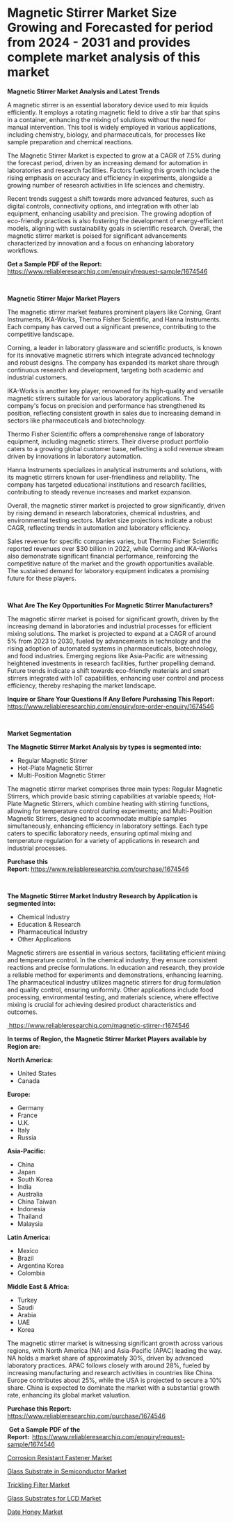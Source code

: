 <p><h1>Magnetic Stirrer Market Size Growing and Forecasted for period from 2024 - 2031 and provides complete market analysis of this market</h1></p><p><strong>Magnetic Stirrer Market Analysis and Latest Trends</strong></p>
<p><p>A magnetic stirrer is an essential laboratory device used to mix liquids efficiently. It employs a rotating magnetic field to drive a stir bar that spins in a container, enhancing the mixing of solutions without the need for manual intervention. This tool is widely employed in various applications, including chemistry, biology, and pharmaceuticals, for processes like sample preparation and chemical reactions.</p><p>The Magnetic Stirrer Market is expected to grow at a CAGR of 7.5% during the forecast period, driven by an increasing demand for automation in laboratories and research facilities. Factors fueling this growth include the rising emphasis on accuracy and efficiency in experiments, alongside a growing number of research activities in life sciences and chemistry. </p><p>Recent trends suggest a shift towards more advanced features, such as digital controls, connectivity options, and integration with other lab equipment, enhancing usability and precision. The growing adoption of eco-friendly practices is also fostering the development of energy-efficient models, aligning with sustainability goals in scientific research. Overall, the magnetic stirrer market is poised for significant advancements characterized by innovation and a focus on enhancing laboratory workflows.</p></p>
<p><strong>Get a Sample PDF of the Report:&nbsp;</strong> <a href="https://www.reliableresearchiq.com/enquiry/request-sample/1674546?utm_campaign=100&utm_medium=2&utm_source=Github&utm_content=ia&utm_term=10102024&utm_id=magnetic-stirrer">https://www.reliableresearchiq.com/enquiry/request-sample/1674546</a></p>
<p>&nbsp;</p>
<p><strong>Magnetic Stirrer Major Market Players</strong></p>
<p><p>The magnetic stirrer market features prominent players like Corning, Grant Instruments, IKA-Works, Thermo Fisher Scientific, and Hanna Instruments. Each company has carved out a significant presence, contributing to the competitive landscape.</p><p>Corning, a leader in laboratory glassware and scientific products, is known for its innovative magnetic stirrers which integrate advanced technology and robust designs. The company has expanded its market share through continuous research and development, targeting both academic and industrial customers.</p><p>IKA-Works is another key player, renowned for its high-quality and versatile magnetic stirrers suitable for various laboratory applications. The company's focus on precision and performance has strengthened its position, reflecting consistent growth in sales due to increasing demand in sectors like pharmaceuticals and biotechnology.</p><p>Thermo Fisher Scientific offers a comprehensive range of laboratory equipment, including magnetic stirrers. Their diverse product portfolio caters to a growing global customer base, reflecting a solid revenue stream driven by innovations in laboratory automation.</p><p>Hanna Instruments specializes in analytical instruments and solutions, with its magnetic stirrers known for user-friendliness and reliability. The company has targeted educational institutions and research facilities, contributing to steady revenue increases and market expansion.</p><p>Overall, the magnetic stirrer market is projected to grow significantly, driven by rising demand in research laboratories, chemical industries, and environmental testing sectors. Market size projections indicate a robust CAGR, reflecting trends in automation and laboratory efficiency.</p><p>Sales revenue for specific companies varies, but Thermo Fisher Scientific reported revenues over $30 billion in 2022, while Corning and IKA-Works also demonstrate significant financial performance, reinforcing the competitive nature of the market and the growth opportunities available. The sustained demand for laboratory equipment indicates a promising future for these players.</p></p>
<p>&nbsp;</p>
<p><strong>What Are The Key Opportunities For Magnetic Stirrer Manufacturers?</strong></p>
<p><p>The magnetic stirrer market is poised for significant growth, driven by the increasing demand in laboratories and industrial processes for efficient mixing solutions. The market is projected to expand at a CAGR of around 5% from 2023 to 2030, fueled by advancements in technology and the rising adoption of automated systems in pharmaceuticals, biotechnology, and food industries. Emerging regions like Asia-Pacific are witnessing heightened investments in research facilities, further propelling demand. Future trends indicate a shift towards eco-friendly materials and smart stirrers integrated with IoT capabilities, enhancing user control and process efficiency, thereby reshaping the market landscape.</p></p>
<p><strong>Inquire or Share Your Questions If Any Before Purchasing This Report:</strong> <a href="https://www.reliableresearchiq.com/enquiry/pre-order-enquiry/1674546?utm_campaign=100&utm_medium=2&utm_source=Github&utm_content=ia&utm_term=10102024&utm_id=magnetic-stirrer">https://www.reliableresearchiq.com/enquiry/pre-order-enquiry/1674546</a></p>
<p>&nbsp;</p>
<p><strong>Market Segmentation</strong></p>
<p><strong>The Magnetic Stirrer Market Analysis by types is segmented into:</strong></p>
<p><ul><li>Regular Magnetic Stirrer</li><li>Hot-Plate Magnetic Stirrer</li><li>Multi-Position Magnetic Stirrer</li></ul></p>
<p><p>The magnetic stirrer market comprises three main types: Regular Magnetic Stirrers, which provide basic stirring capabilities at variable speeds; Hot-Plate Magnetic Stirrers, which combine heating with stirring functions, allowing for temperature control during experiments; and Multi-Position Magnetic Stirrers, designed to accommodate multiple samples simultaneously, enhancing efficiency in laboratory settings. Each type caters to specific laboratory needs, ensuring optimal mixing and temperature regulation for a variety of applications in research and industrial processes.</p></p>
<p><strong>Purchase this Report:&nbsp;</strong><a href="https://www.reliableresearchiq.com/purchase/1674546?utm_campaign=100&utm_medium=2&utm_source=Github&utm_content=ia&utm_term=10102024&utm_id=magnetic-stirrer">https://www.reliableresearchiq.com/purchase/1674546</a></p>
<p>&nbsp;</p>
<p><strong>The Magnetic Stirrer Market Industry Research by Application is segmented into:</strong></p>
<p><ul><li>Chemical Industry</li><li>Education & Research</li><li>Pharmaceutical Industry</li><li>Other Applications</li></ul></p>
<p><p>Magnetic stirrers are essential in various sectors, facilitating efficient mixing and temperature control. In the chemical industry, they ensure consistent reactions and precise formulations. In education and research, they provide a reliable method for experiments and demonstrations, enhancing learning. The pharmaceutical industry utilizes magnetic stirrers for drug formulation and quality control, ensuring uniformity. Other applications include food processing, environmental testing, and materials science, where effective mixing is crucial for achieving desired product characteristics and outcomes.</p></p>
<p><a href="https://www.reliableresearchiq.com/magnetic-stirrer-r1674546?utm_campaign=100&utm_medium=2&utm_source=Github&utm_content=ia&utm_term=10102024&utm_id=magnetic-stirrer">&nbsp;https://www.reliableresearchiq.com/magnetic-stirrer-r1674546</a></p>
<p><strong>In terms of Region, the Magnetic Stirrer Market Players available by Region are:</strong></p>
<p>
    <p> <strong> North America: </strong>
        <ul>
            <li>United States</li>
            <li>Canada</li>
        </ul>
        </p> 
    <p> <strong> Europe: </strong>
        <ul>
            <li>Germany</li>
            <li>France</li>
            <li>U.K.</li>
            <li>Italy</li>
            <li>Russia</li>
        </ul>
        </p> 
    <p> <strong> Asia-Pacific: </strong>
        <ul>
            <li>China</li>
            <li>Japan</li>
            <li>South Korea</li>
            <li>India</li>
            <li>Australia</li>
            <li>China Taiwan</li>
            <li>Indonesia</li>
            <li>Thailand</li>
            <li>Malaysia</li>
        </ul>
        </p> 
    <p> <strong> Latin America: </strong>
        <ul>
            <li>Mexico</li>
            <li>Brazil</li>
            <li>Argentina Korea</li>
            <li>Colombia</li>
        </ul>
        </p> 
    <p> <strong> Middle East & Africa: </strong>
        <ul>
            <li>Turkey</li>
            <li>Saudi</li>
            <li>Arabia</li>
            <li>UAE</li>
            <li>Korea</li>
        </ul>
    </p>
    </p>
<p><p>The magnetic stirrer market is witnessing significant growth across various regions, with North America (NA) and Asia-Pacific (APAC) leading the way. NA holds a market share of approximately 30%, driven by advanced laboratory practices. APAC follows closely with around 28%, fueled by increasing manufacturing and research activities in countries like China. Europe contributes about 25%, while the USA is projected to secure a 10% share. China is expected to dominate the market with a substantial growth rate, enhancing its global market valuation.</p></p>
<p><strong>Purchase this Report: </strong><a href="https://www.reliableresearchiq.com/purchase/1674546?utm_campaign=100&utm_medium=2&utm_source=Github&utm_content=ia&utm_term=10102024&utm_id=magnetic-stirrer">https://www.reliableresearchiq.com/purchase/1674546</a></p>
<p>&nbsp;<strong>Get a Sample PDF of the Report:&nbsp;&nbsp;</strong><a href="https://www.reliableresearchiq.com/enquiry/request-sample/1674546?utm_campaign=100&utm_medium=2&utm_source=Github&utm_content=ia&utm_term=10102024&utm_id=magnetic-stirrer">https://www.reliableresearchiq.com/enquiry/request-sample/1674546</a></p>
<p><strong></strong></p>
<p><p><a href="https://www.linkedin.com/pulse/global-corrosion-resistant-fastener-market-focus-product-48ehe?utm_campaign=100&utm_medium=2&utm_source=Github&utm_content=ia&utm_term=10102024&utm_id=magnetic-stirrer">Corrosion Resistant Fastener Market</a></p><p><a href="https://github.com/EntelaShyti28/Market-Research-Report-List-1/blob/main/glass-substrate-in-semiconductor-market.md?utm_campaign=100&utm_medium=2&utm_source=Github&utm_content=ia&utm_term=10102024&utm_id=magnetic-stirrer">Glass Substrate in Semiconductor Market</a></p><p><a href="https://www.linkedin.com/pulse/strategic-market-insights-global-trickling-filter-2024--owoef?utm_campaign=100&utm_medium=2&utm_source=Github&utm_content=ia&utm_term=10102024&utm_id=magnetic-stirrer">Trickling Filter Market</a></p><p><a href="https://github.com/sowdenhslioui4/Market-Research-Report-List-1/blob/main/glass-substrates-for-lcd-market.md?utm_campaign=100&utm_medium=2&utm_source=Github&utm_content=ia&utm_term=10102024&utm_id=magnetic-stirrer">Glass Substrates for LCD Market</a></p><p><a href="https://issuu.com/reportprime-2/docs/date-honey-market-size-2030.pptx_0bfc3a75f358e3?utm_campaign=100&utm_medium=2&utm_source=Github&utm_content=ia&utm_term=10102024&utm_id=magnetic-stirrer">Date Honey Market</a></p></p>